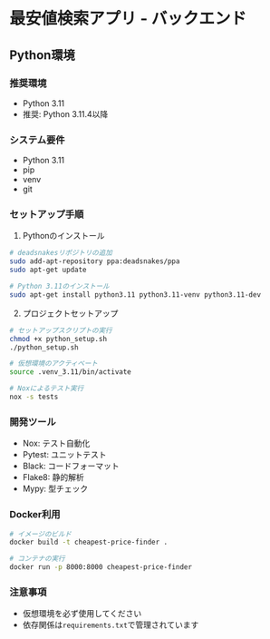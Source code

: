 # 最安値検索アプリ - バックエンド

## Python環境

### 推奨環境
- Python 3.11
- 推奨: Python 3.11.4以降

### システム要件
- Python 3.11
- pip
- venv
- git

### セットアップ手順

1. Pythonのインストール
```bash
# deadsnakesリポジトリの追加
sudo add-apt-repository ppa:deadsnakes/ppa
sudo apt-get update

# Python 3.11のインストール
sudo apt-get install python3.11 python3.11-venv python3.11-dev
```

2. プロジェクトセットアップ
```bash
# セットアップスクリプトの実行
chmod +x python_setup.sh
./python_setup.sh

# 仮想環境のアクティベート
source .venv_3.11/bin/activate

# Noxによるテスト実行
nox -s tests
```

### 開発ツール
- Nox: テスト自動化
- Pytest: ユニットテスト
- Black: コードフォーマット
- Flake8: 静的解析
- Mypy: 型チェック

### Docker利用
```bash
# イメージのビルド
docker build -t cheapest-price-finder .

# コンテナの実行
docker run -p 8000:8000 cheapest-price-finder
```

### 注意事項
- 仮想環境を必ず使用してください
- 依存関係は`requirements.txt`で管理されています

